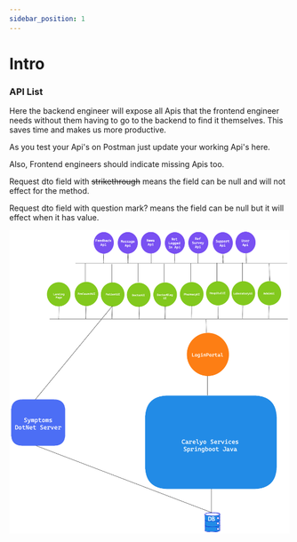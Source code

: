 ```yaml
---
sidebar_position: 1
---
```


# Intro

### API List

Here the backend engineer will expose all Apis that the frontend engineer needs without them having to go to the backend to find it themselves. This saves time and makes us more productive.

As you test your Api's on Postman just update your working Api's here.

Also, Frontend engineers should indicate missing Apis too.

Request dto field with ~~strikethrough~~ means the field  can be null and will not effect for the method.

Request dto field with question mark? means the field can be null but it will effect when it has value.

![Api allapi](../../assets/images/api_list.png)
